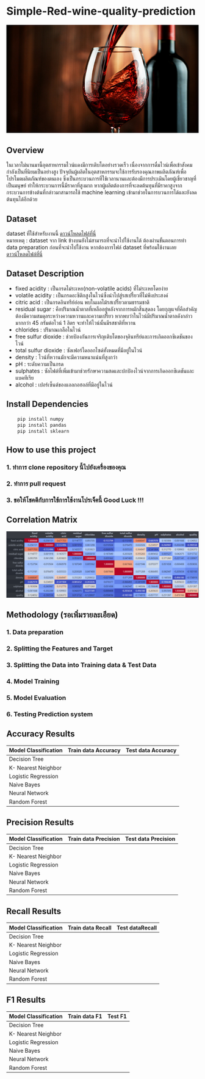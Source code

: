 # Simple-Red-wine-quality-prediction

![alt text](https://github.com/Domozzz/Simple-Red-wine-quality-prediction/blob/main/Images/red-wine.jpg)

## Overview

ในเวลาไม่นานมานี้อุตสาหกรรมไวน์แดงมีการเติบโตอย่างรวดเร็ว เนื่องจากการดื่มไวน์เพื่อเข้าสังคมกำลังเป็นที่นิยมเป็นอย่างสูง ปัจจุบันผู้ผลิตในอุตสาหกรรมจะใช้การรับรองคุณภาพผลิตภัณฑ์เพื่อโปรโมตผลิตภัณฑ์ของตนเอง ซึ่งเป็นกระบวนการที่ใช้เวลานานและต้องมีการประเมินโดยผู้เชี่ยวชาญที่เป็นมนุษย์ ทำให้กระบวนการนี้มีราคาที่สูงมาก หากผู้ผลิตต้องการที่จะลดต้นทุนที่มีราคาสูงจากกระบวนการข้างต้นที่กล่าวมาสามารถใช้ machine learning เข้ามาช่วยในการบวนการได้และยังลดต้นทุนได้อีกด้วย

## Dataset

dataset ที่ใช้สำหรับงานนี้ [ดาวน์โหลดไฟล์ที่นี่](https://archive.ics.uci.edu/ml/machine-learning-databases/wine-quality/winequality-red.csv) </br>
หมายเหตุ : dataset จาก link ข้างบนยังไม่สามารถที่จะนำไปใช้งานได้ ต้องผ่านขั้นตอนการทำ data preparation ก่อนที่จะนำไปใช้งาน หากต้องการไฟล์ dataset ที่พร้อมใช้งานเลย [ดาวน์โหลดไฟล์ที่นี่](https://github.com/Domozzz/Simple-Red-wine-quality-prediction/blob/main/RedWine-Dataset/Redwine.csv)

## Dataset Description

- fixed acidity : เป็นกรดไม่ระเหย(non-volatile acids) ที่ไม่ระเหยโดยง่าย
- volatile acidity : เป็นกรดอะซิติกสูงในไวน์ซึ่งนำไปสู่รสเปรี้ยวที่ไม่พึงประสงค์
- citric acid : เป็นกรดอินทรีย์อ่อน พบในผลไม้รสเปรี้ยวตามธรรมชาติ
- residual sugar : คือปริมาณน้ำตาลที่เหลืออยู่หลังจากการหมักสิ้นสุดลง โดยกุญแจที่คือสำคัญต้องมีความสมดุลระหว่างความหวานและความเปรี้ยว หากพบว่าในไวน์มีปริมาณน้ำตาลดังกล่าวมากกว่า 45 กรัมต่อไวน์ 1 ลิตร จะทำให้ไวน์นั้นมีรสชาติที่หวาน
- chlorides : ปริมาณเกลือในไวน์
- free sulfur dioxide : ช่วยป้องกันการเจริญเติบโตของจุลินทรีย์และการเกิดออกซิเดชันของไวน์
- total sulfur dioxide : ซัลเฟอร์ไดออกไซด์ทั้งหมดที่มีอยู่ในไวน์
- density : ไวน์ที่หวานมักจะมีความหนาแน่นที่สูงกว่า
- pH : ระดับความเป็นกรด
- sulphates : ซัลไฟต์ที่เพิ่มเข้ามาช่วยรักษาความสดและปกป้องไวน์จากการเกิดออกซิเดชันและแบคทีเรีย
- alcohol : เปอร์เซ็นต์ของแอลกอฮอล์ที่มีอยู่ในไวน์

## Install Dependencies

```
    pip install numpy
    pip install pandas
    pip install sklearn
```

## How to use this project

### 1. ทำการ clone repository นี้ไปยังเครื่องของคุณ

### 2. ทำการ pull request

### 3. ขอให้โชคดีกับการใข้การใช้งานโปรเจ็คนี้ Good Luck !!!

## Correlation Matrix

![alt text](https://github.com/Domozzz/Simple-Red-wine-quality-prediction/blob/main/Images/Correlation%20Matrix.jpg)

## Methodology (รอเพิ่มรายละเอียด)

### 1. Data preparation

### 2. Splitting the Features and Target

### 3. Splitting the Data into Training data & Test Data

### 4. Model Training

### 5. Model Evaluation

### 6. Testing Prediction system

## Accuracy Results

| Model Classification | Train data Accuracy | Test data Accuracy |
| -------------------- | ------------------- | ------------------ |
| Decision Tree        |                     |                    |
| K- Nearest Neighbor  |                     |                    |
| Logistic Regression  |                     |                    |
| Naive Bayes          |                     |                    |
| Neural Network       |                     |                    |
| Random Forest        |                     |                    |

## Precision Results

| Model Classification | Train data Precision | Test data Precision |
| -------------------- | -------------------- | ------------------- |
| Decision Tree        |                      |                     |
| K- Nearest Neighbor  |                      |                     |
| Logistic Regression  |                      |                     |
| Naive Bayes          |                      |                     |
| Neural Network       |                      |                     |
| Random Forest        |                      |                     |

## Recall Results

| Model Classification | Train data Recall | Test dataRecall |
| -------------------- | ----------------- | --------------- |
| Decision Tree        |                   |                 |
| K- Nearest Neighbor  |                   |                 |
| Logistic Regression  |                   |                 |
| Naive Bayes          |                   |                 |
| Neural Network       |                   |                 |
| Random Forest        |                   |                 |

## F1 Results

| Model Classification | Train data F1 | Test F1 |
| -------------------- | ------------- | ------- |
| Decision Tree        |               |         |
| K- Nearest Neighbor  |               |         |
| Logistic Regression  |               |         |
| Naive Bayes          |               |         |
| Neural Network       |               |         |
| Random Forest        |               |         |
